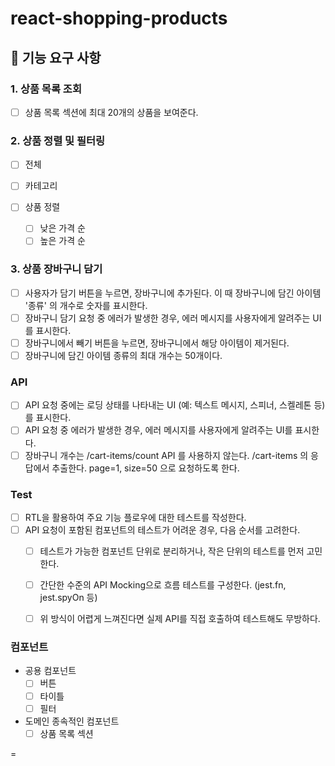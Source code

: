 # react-shopping-products

## 🎯 기능 요구 사항

### 1. 상품 목록 조회

- [ ] 상품 목록 섹션에 최대 20개의 상품을 보여준다.

### 2. 상품 정렬 및 필터링

- [ ] 전체
- [ ] 카테고리

- [ ] 상품 정렬
  - [ ] 낮은 가격 순
  - [ ] 높은 가격 순

### 3. 상품 장바구니 담기

- [ ] 사용자가 담기 버튼을 누르면, 장바구니에 추가된다. 이 때 장바구니에 담긴 아이템 '종류' 의 개수로 숫자를 표시한다.
- [ ] 장바구니 담기 요청 중 에러가 발생한 경우, 에러 메시지를 사용자에게 알려주는 UI를 표시한다.
- [ ] 장바구니에서 빼기 버튼을 누르면, 장바구니에서 해당 아이템이 제거된다.
- [ ] 장바구니에 담긴 아이템 종류의 최대 개수는 50개이다.

### API

- [ ] API 요청 중에는 로딩 상태를 나타내는 UI (예: 텍스트 메시지, 스피너, 스켈레톤 등)를 표시한다.
- [ ] API 요청 중 에러가 발생한 경우, 에러 메시지를 사용자에게 알려주는 UI를 표시한다.
- [ ] 장바구니 개수는 /cart-items/count API 를 사용하지 않는다. /cart-items 의 응답에서 추출한다. page=1, size=50 으로 요청하도록 한다.

### Test

- [ ] RTL을 활용하여 주요 기능 플로우에 대한 테스트를 작성한다.
- [ ] API 요청이 포함된 컴포넌트의 테스트가 어려운 경우, 다음 순서를 고려한다.
  - [ ] 테스트가 가능한 컴포넌트 단위로 분리하거나, 작은 단위의 테스트를 먼저 고민한다.
  - [ ] 간단한 수준의 API Mocking으로 흐름 테스트를 구성한다. (jest.fn, jest.spyOn 등)
  - [ ] 위 방식이 어렵게 느껴진다면 실제 API를 직접 호출하여 테스트해도 무방하다.



### 컴포넌트
- 공용 컴포넌트
  - [ ] 버튼
  - [ ] 타이틀
  - [ ] 필터
- 도메인 종속적인 컴포넌트
  - [ ] 상품 목록 섹션

=

